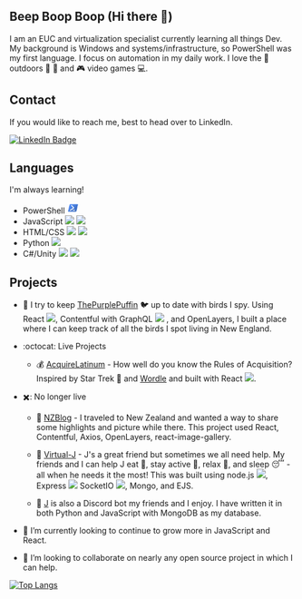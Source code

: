 ## Beep Boop Boop (Hi there 👋)

I am an EUC and virtualization specialist currently learning all things Dev. My background is Windows and systems/infrastructure, so PowerShell was my first language. I focus on automation in my daily work. I love the :deciduous_tree: outdoors :evergreen_tree: :mushroom: and :video_game: video games :computer:.

## Contact
If you would like to reach me, best to head over to LinkedIn.
<div id="badges">
  <a href="https://www.linkedin.com/in/meganfuhr">
  <img src="https://img.shields.io/badge/LinkedIn-blue?style=for-the-badge&logo=linkedin&logoColor=white" alt="LinkedIn Badge"/>
    <a/>
</div>
  
## Languages
 I'm always learning!
  - PowerShell <img src="https://raw.githubusercontent.com/MeganFuhr/BingaGifs/main/powershell.svg" width="20px"/>
  - JavaScript <img src="https://cdn.jsdelivr.net/gh/devicons/devicon/icons/javascript/javascript-original.svg" width="20px"/> <img src="https://cdn.jsdelivr.net/gh/devicons/devicon/icons/react/react-original.svg" width="20px"/>
  - HTML/CSS <img src="https://cdn.jsdelivr.net/gh/devicons/devicon/icons/html5/html5-original.svg" width="20px" /> <img src="https://cdn.jsdelivr.net/gh/devicons/devicon/icons/css3/css3-original.svg" width="20px" />
  - Python <img src="https://cdn.jsdelivr.net/gh/devicons/devicon/icons/python/python-original.svg" width="20px" />
  - C#/Unity <img src="https://cdn.jsdelivr.net/gh/devicons/devicon/icons/csharp/csharp-original.svg" width="20px" /> <img src="https://cdn.jsdelivr.net/gh/devicons/devicon/icons/unity/unity-original.svg" width="20px" />


  ## Projects
- 🔭 I try to keep [ThePurplePuffin](https://thepurplepuffin.vercel.app/) :bird: up to date with birds I spy. Using React <img src="https://cdn.jsdelivr.net/gh/devicons/devicon/icons/react/react-original.svg" width="18px"/>, Contentful with GraphQL <img src="https://cdn.jsdelivr.net/gh/devicons/devicon/icons/graphql/graphql-plain.svg" width="18px"/>
, and OpenLayers, I built a place where I can keep track of all the birds I spot living in New England.
- :octocat: Live Projects
  - :moneybag: [AcquireLatinum](https://rules-of-acquisition-quiz.vercel.app/) - How well do you know the Rules of Acquisition? Inspired by Star Trek 🖖 and [Wordle](https://www.nytimes.com/games/wordle/index.html) and built with React <img src="https://cdn.jsdelivr.net/gh/devicons/devicon/icons/react/react-original.svg" width="18px"/>.

- ✖️: No longer live
  - 🥝 [NZBlog](https://github.com/MeganFuhr/nzblog) - I traveled to New Zealand and wanted a way to share some highlights and picture while there. This project used React, Contentful, Axios, OpenLayers, react-image-gallery.
  - :man: [Virtual-J](https://github.com/MeganFuhr/Virtual-Friend) - J's a great friend but sometimes we all need help. My friends and I can help J eat :spaghetti:, stay active :bicyclist:, relax :tada:, and sleep :sleeping: - all when he needs it the most! This was built using node.js <img src="https://cdn.jsdelivr.net/gh/devicons/devicon/icons/nodejs/nodejs-original.svg" width="18px" />, Express <img src="https://cdn.jsdelivr.net/gh/devicons/devicon/icons/express/express-original.svg" width="18px" />
SocketIO <img src="https://cdn.jsdelivr.net/gh/devicons/devicon/icons/socketio/socketio-original.svg" width="18px"/>, Mongo, and EJS.

  - :satellite: [J](https://github.com/MeganFuhr/j-py) is also a Discord bot my friends and I enjoy. I have written it in both Python and JavaScript with MongoDB as my database.
- 🌱 I’m currently looking to continue to grow more in JavaScript and React.
- 👯 I’m looking to collaborate on nearly any open source project in which I can help.


[![Top Langs](https://github-readme-stats.vercel.app/api/top-langs/?username=meganfuhr&layout=compact)](https://github.com/anuraghazra/github-readme-stats)
